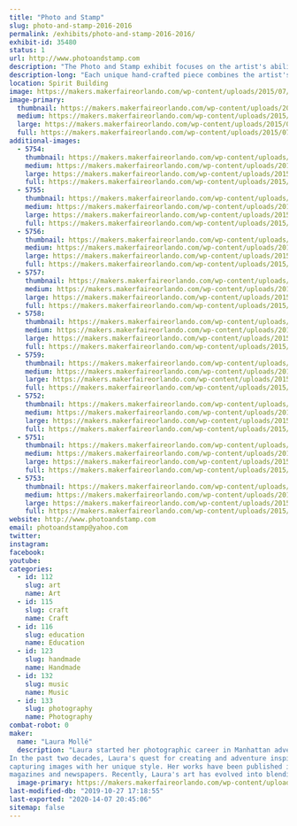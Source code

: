 ```yaml
---
title: "Photo and Stamp"
slug: photo-and-stamp-2016-2016
permalink: /exhibits/photo-and-stamp-2016-2016/
exhibit-id: 35480
status: 1
url: http://www.photoandstamp.com
description: "The Photo and Stamp exhibit focuses on the artist's ability to capture the beauty in everyday life through mixed media compositions. Each unique piece ranges from matted 3-Dimensional photo cards to jewelry to functional artwork, such as coasters, wine charm rings, and even birdhouses. "
description-long: "Each unique hand-crafted piece combines the artist's life-long love of photography and stamp collecting with her artistic appreciation for both everyday items and unusual objets d'art. Each unique piece ranges from matted 3-Dimensional photo cards to jewelry to functional artwork, such as coasters, wine rings, bookmarks, keychains and even birdhouses. Her artwork can be both  inspirational and whimsical, designed to instill respect, admiration and gratitude for all the beauty surrounding us. Laura explains, \"I feel grateful for the intelligence in the world that motivates me all the time. I'm forever in awe of the bountiful animals, flowers, and scenery that are so colorful and beautiful. They take my breath away, making me stop and think, 'Wow, look at that!' and then, I capture the image with my camera. I love all the amazing wonders on this planet that inspire me to live harmoniously with nature and peacefully with others.\""
location: Spirit Building
image: https://makers.makerfaireorlando.com/wp-content/uploads/2015/07/Grand-Canyon-Sunset.jpg
image-primary:
  thumbnail: https://makers.makerfaireorlando.com/wp-content/uploads/2015/07/Grand-Canyon-Sunset-150x150.jpg
  medium: https://makers.makerfaireorlando.com/wp-content/uploads/2015/07/Grand-Canyon-Sunset-300x225.jpg
  large: https://makers.makerfaireorlando.com/wp-content/uploads/2015/07/Grand-Canyon-Sunset.jpg
  full: https://makers.makerfaireorlando.com/wp-content/uploads/2015/07/Grand-Canyon-Sunset.jpg
additional-images:
  - 5754:
    thumbnail: https://makers.makerfaireorlando.com/wp-content/uploads/2015/07/The-Slipper-Orchid-150x150.jpg
    medium: https://makers.makerfaireorlando.com/wp-content/uploads/2015/07/The-Slipper-Orchid-300x225.jpg
    large: https://makers.makerfaireorlando.com/wp-content/uploads/2015/07/The-Slipper-Orchid.jpg
    full: https://makers.makerfaireorlando.com/wp-content/uploads/2015/07/The-Slipper-Orchid.jpg
  - 5755:
    thumbnail: https://makers.makerfaireorlando.com/wp-content/uploads/2015/07/Horseplay-150x150.jpg
    medium: https://makers.makerfaireorlando.com/wp-content/uploads/2015/07/Horseplay-225x300.jpg
    large: https://makers.makerfaireorlando.com/wp-content/uploads/2015/07/Horseplay.jpg
    full: https://makers.makerfaireorlando.com/wp-content/uploads/2015/07/Horseplay.jpg
  - 5756:
    thumbnail: https://makers.makerfaireorlando.com/wp-content/uploads/2015/07/World-Trade-Center-Heros-150x150.jpg
    medium: https://makers.makerfaireorlando.com/wp-content/uploads/2015/07/World-Trade-Center-Heros-300x225.jpg
    large: https://makers.makerfaireorlando.com/wp-content/uploads/2015/07/World-Trade-Center-Heros.jpg
    full: https://makers.makerfaireorlando.com/wp-content/uploads/2015/07/World-Trade-Center-Heros.jpg
  - 5757:
    thumbnail: https://makers.makerfaireorlando.com/wp-content/uploads/2015/07/The-Florida-Pelican-150x150.jpg
    medium: https://makers.makerfaireorlando.com/wp-content/uploads/2015/07/The-Florida-Pelican-300x225.jpg
    large: https://makers.makerfaireorlando.com/wp-content/uploads/2015/07/The-Florida-Pelican.jpg
    full: https://makers.makerfaireorlando.com/wp-content/uploads/2015/07/The-Florida-Pelican.jpg
  - 5758:
    thumbnail: https://makers.makerfaireorlando.com/wp-content/uploads/2015/07/guitar-necklace-150x150.jpg
    medium: https://makers.makerfaireorlando.com/wp-content/uploads/2015/07/guitar-necklace-300x212.jpg
    large: https://makers.makerfaireorlando.com/wp-content/uploads/2015/07/guitar-necklace.jpg
    full: https://makers.makerfaireorlando.com/wp-content/uploads/2015/07/guitar-necklace.jpg
  - 5759:
    thumbnail: https://makers.makerfaireorlando.com/wp-content/uploads/2015/07/lauraartshowstuff-150x150.jpg
    medium: https://makers.makerfaireorlando.com/wp-content/uploads/2015/07/lauraartshowstuff-300x200.jpg
    large: https://makers.makerfaireorlando.com/wp-content/uploads/2015/07/lauraartshowstuff-1024x681.jpg
    full: https://makers.makerfaireorlando.com/wp-content/uploads/2015/07/lauraartshowstuff.jpg
  - 5752:
    thumbnail: https://makers.makerfaireorlando.com/wp-content/uploads/2015/07/Natures-Nectar-150x150.jpg
    medium: https://makers.makerfaireorlando.com/wp-content/uploads/2015/07/Natures-Nectar-225x300.jpg
    large: https://makers.makerfaireorlando.com/wp-content/uploads/2015/07/Natures-Nectar.jpg
    full: https://makers.makerfaireorlando.com/wp-content/uploads/2015/07/Natures-Nectar.jpg
  - 5751:
    thumbnail: https://makers.makerfaireorlando.com/wp-content/uploads/2015/07/flower-power-stamp-guitar-150x150.jpg
    medium: https://makers.makerfaireorlando.com/wp-content/uploads/2015/07/flower-power-stamp-guitar-300x179.jpg
    large: https://makers.makerfaireorlando.com/wp-content/uploads/2015/07/flower-power-stamp-guitar-1024x611.jpg
    full: https://makers.makerfaireorlando.com/wp-content/uploads/2015/07/flower-power-stamp-guitar.jpg
  - 5753:
    thumbnail: https://makers.makerfaireorlando.com/wp-content/uploads/2015/07/Framed-Guitars-61-150x150.jpg
    medium: https://makers.makerfaireorlando.com/wp-content/uploads/2015/07/Framed-Guitars-61-225x300.jpg
    large: https://makers.makerfaireorlando.com/wp-content/uploads/2015/07/Framed-Guitars-61.jpg
    full: https://makers.makerfaireorlando.com/wp-content/uploads/2015/07/Framed-Guitars-61.jpg
website: http://www.photoandstamp.com
email: photoandstamp@yahoo.com
twitter: 
instagram: 
facebook: 
youtube: 
categories:
  - id: 112
    slug: art
    name: Art
  - id: 115
    slug: craft
    name: Craft
  - id: 116
    slug: education
    name: Education
  - id: 123
    slug: handmade
    name: Handmade
  - id: 132
    slug: music
    name: Music
  - id: 133
    slug: photography
    name: Photography
combat-robot: 0
maker:
  name: "Laura Mollé"
  description: "Laura started her photographic career in Manhattan advertising studios. With her entrepreneurial spirit, after several years in the NYC, she became the sole proprietor of her own commercial and portrait studio in New Jersey. Fifteen years later, she moved to Florida in 1996. Here, she completed her B.A at University of South Florida in 2001 in Mass Communications for Television Production.
In the past two decades, Laura's quest for creating and adventure inspires her to travel the globe, 
capturing images with her unique style. Her works have been published in numerous 
magazines and newspapers. Recently, Laura's art has evolved into blending her photography with cool objects creating unique 4-D mixed media art designed to fascinate and encourage the viewers to appreciate functional art."
  image-primary: https://makers.makerfaireorlando.com/wp-content/uploads/2015/07/lm-photo.png
last-modified-db: "2019-10-27 17:18:55"
last-exported: "2020-14-07 20:45:06"
sitemap: false
---
```

